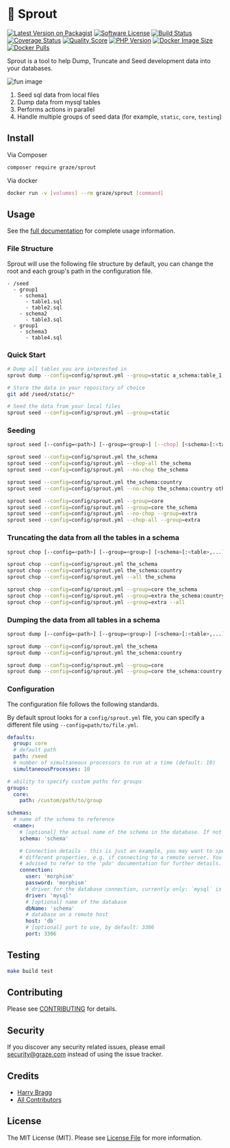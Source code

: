 # 🌱 Sprout

[![Latest Version on Packagist](https://img.shields.io/packagist/v/graze/sprout.svg?style=flat-square)](https://packagist.org/packages/graze/sprout)
[![Software License](https://img.shields.io/badge/license-MIT-brightgreen.svg?style=flat-square)](LICENSE.md)
[![Build Status](https://img.shields.io/travis/graze/sprout/master.svg?style=flat-square)](https://travis-ci.org/graze/sprout)
[![Coverage Status](https://img.shields.io/scrutinizer/coverage/g/graze/sprout.svg?style=flat-square)](https://scrutinizer-ci.com/g/graze/sprout/code-structure)
[![Quality Score](https://img.shields.io/scrutinizer/g/graze/sprout.svg?style=flat-square)](https://scrutinizer-ci.com/g/graze/sprout)
[![PHP Version](https://img.shields.io/packagist/php-v/graze/sprout.svg?style=flat-square)](https://php.net)
[![Docker Image Size](https://img.shields.io/microbadger/image-size/graze/sprout.svg?style=flat-square)](https://hub.docker.com/r/graze/sprout/)
[![Docker Pulls](https://img.shields.io/docker/pulls/graze/sprout.svg?style=flat-square)](https://hub.docker.com/r/graze/sprout/)

Sprout is a tool to help Dump, Truncate and Seed development data into your databases.

![fun image](https://78.media.tumblr.com/534425eb11706448af8ce5838629f76d/tumblr_inline_n9t8gdzC7p1qzjzhu.gif)

1. Seed sql data from local files
1. Dump data from mysql tables
1. Performs actions in parallel
1. Handle multiple groups of seed data (for example, `static`, `core`, `testing`)

## Install

Via Composer

```bash
composer require graze/sprout
```

Via docker

```bash
docker run -v [volumes] --rm graze/sprout [command]
```

## Usage

See the [full documentation](https://graze.github.io/sprout) for complete usage information.

### File Structure

Sprout will use the following file structure by default, you can change the root and each group's path in the
configuration file.

```text
- /seed
  - group1
    - schema1
      - table1.sql
      - table2.sql
    - schema2
      - table3.sql
  - group1
    - schema3
      - table4.sql
```

### Quick Start

```bash
# Dump all tables you are interested in
sprout dump --config=config/sprout.yml --group=static a_schema:table_1,table_2 ...

# Store the data in your repository of choice
git add /seed/static/*

# Seed the data from your local files
sprout seed --config=config/sprout.yml --group=static
```

### Seeding

```bash
sprout seed [--config=<path>] [--group=<group>] [--chop] [<schema>[:<table>,...]] ...

sprout seed --config=config/sprout.yml the_schema
sprout seed --config=config/sprout.yml --chop-all the_schema
sprout seed --config=config/sprout.yml --no-chop the_schema

sprout seed --config=config/sprout.yml the_schema:country
sprout seed --config=config/sprout.yml --no-chop the_schema:country other_schema:planets

sprout seed --config=config/sprout.yml --group=core
sprout seed --config=config/sprout.yml --group=core the_schema
sprout seed --config=config/sprout.yml --no-chop --group=extra
sprout seed --config=config/sprout.yml --chop-all --group=extra
```

### Truncating the data from all the tables in a schema

```bash
sprout chop [--config=<path>] [--group=<group>] [<schema>[:<table>,...]] ...

sprout chop --config=config/sprout.yml the_schema
sprout chop --config=config/sprout.yml the_schema:country
sprout chop --config=config/sprout.yml --all the_schema

sprout chop --config=config/sprout.yml --group=core the_schema
sprout chop --config=config/sprout.yml --group=extra the_schema:country
sprout chop --config=config/sprout.yml --group=extra --all
```

### Dumping the data from all tables in a schema

```bash
sprout dump [--config=<path>] [--group=<group>] [<schema>[:<table>,...]] ...

sprout dump --config=config/sprout.yml the_schema
sprout dump --config=config/sprout.yml the_schema:country

sprout dump --config=config/sprout.yml --group=core
sprout dump --config=config/sprout.yml --group=core the_schema:country
```

### Configuration

The configuration file follows the following standards.

By default sprout looks for a `config/sprout.yml` file, you can specify a different file
using `--config=path/to/file.yml`.

```yaml
defaults:
  group: core
  # default path
  path: /seed
  # number of simultaneous processors to run at a time (default: 10)
  simultaneousProcesses: 10

# ability to specify custom paths for groups
groups:
  core:
    path: /custom/path/to/group

schemas:
  # name of the schema to reference
  <name>:
    # [optional] the actual name of the schema in the database. If not specified, <name> from above will be used
    schema: 'schema'

    # Connection details - this is just an example, you may want to specify
    # different properties, e.g. if connecting to a remote server. You are
    # advised to refer to the 'pdo' documentation for further details.
    connection:
      user: 'morphism'
      password: 'morphism'
      # driver for the database connection, currently only: `mysql` is supported
      driver: 'mysql'
      # [optional] name of the database
      dbName: 'schema'
      # database on a remote host
      host: 'db'
      # [optional] port to use, by default: 3306
      port: 3306
```

## Testing

```bash
make build test
```

## Contributing

Please see [CONTRIBUTING](CONTRIBUTING.md) for details.

## Security

If you discover any security related issues, please email security@graze.com
instead of using the issue tracker.

## Credits

- [Harry Bragg](https://github.com/h-bragg)
- [All Contributors](../../contributors)

## License

The MIT License (MIT). Please see [License File](LICENSE) for more information.
